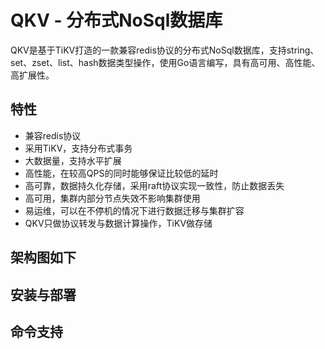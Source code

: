 # QKV - 分布式NoSql数据库

QKV是基于TiKV打造的一款兼容redis协议的分布式NoSql数据库，支持string、set、zset、list、hash数据类型操作，使用Go语言编写，具有高可用、高性能、高扩展性。

## 特性

- 兼容redis协议
- 采用TiKV，支持分布式事务
- 大数据量，支持水平扩展
- 高性能，在较高QPS的同时能够保证比较低的延时
- 高可靠，数据持久化存储，采用raft协议实现一致性，防止数据丢失
- 高可用，集群内部分节点失效不影响集群使用
- 易运维，可以在不停机的情况下进行数据迁移与集群扩容
- QKV只做协议转发与数据计算操作，TiKV做存储

## 架构图如下
## 安装与部署
## 命令支持